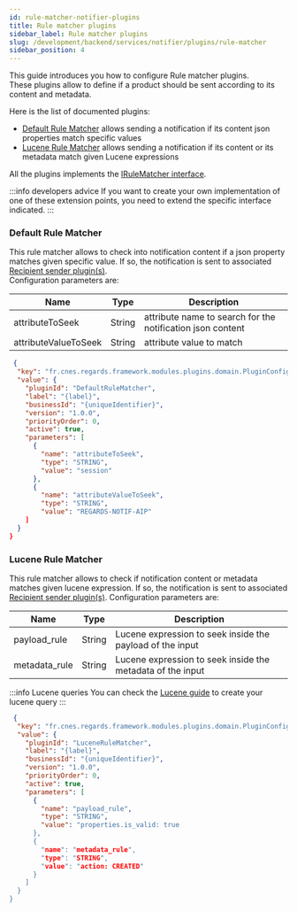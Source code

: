 ```yaml
---
id: rule-matcher-notifier-plugins
title: Rule matcher plugins
sidebar_label: Rule matcher plugins
slug: /development/backend/services/notifier/plugins/rule-matcher
sidebar_position: 4
---
```


This guide introduces you how to configure Rule matcher plugins.  
These plugins allow to define if a product should be sent according to its content and metadata.

Here is the list of documented plugins:

- [Default Rule Matcher](#default-rule-matcher) allows sending a notification if its content json properties match 
  specific values
- [Lucene Rule Matcher](#lucene-rule-matcher) allows sending a notification if its content or its metadata match 
  given Lucene expressions

All the plugins implements
the [IRuleMatcher interface](https://github.com/RegardsOss/regards-backend/blob/master/rs-notifier/notifier/notifier-domain/src/main/java/fr/cnes/regards/modules/notifier/domain/plugin/IRuleMatcher.java).

:::info developers advice
If you want to create your own implementation of one of these extension points, you need to extend the specific
interface indicated.
:::

### Default Rule Matcher

This rule matcher allows to check into notification content if a json property matches given specific value. If so, the
notification is sent to associated [Recipient sender plugin(s)](recipient-sender-plugins.md).  
Configuration parameters are:

| Name                 | Type   | Description                                                |
|----------------------|--------|------------------------------------------------------------|
| attributeToSeek      | String | attribute name to search for the notification json content |
| attributeValueToSeek | String | attribute value to match                                   |

```json title='Default Rule Matcher plugin configuration example'
 {
  "key": "fr.cnes.regards.framework.modules.plugins.domain.PluginConfiguration",
  "value": {
    "pluginId": "DefaultRuleMatcher",
    "label": "{label}",
    "businessId": "{uniqueIdentifier}",
    "version": "1.0.0",
    "priorityOrder": 0,
    "active": true,
    "parameters": [
      {
        "name": "attributeToSeek",
        "type": "STRING",
        "value": "session"
      },
      {
        "name": "attributeValueToSeek",
        "type": "STRING",
        "value": "REGARDS-NOTIF-AIP"
    ]
  }
}
```

### Lucene Rule Matcher

This rule matcher allows to check if notification content or metadata matches given lucene expression. If so,
the notification is sent to associated [Recipient sender plugin(s)](recipient-sender-plugins.md).
Configuration parameters are:

| Name          | Type   | Description                                                |
|---------------|--------|------------------------------------------------------------|
| payload_rule  | String | Lucene expression to seek inside the payload of the input  |
| metadata_rule | String | Lucene expression to seek inside the metadata of the input |

:::info Lucene queries
You can check the [Lucene guide](../../../../appendices/lucene-query) to create your lucene query
:::

```json title='Lucene Rule matcher plugin configuration example'
 {
  "key": "fr.cnes.regards.framework.modules.plugins.domain.PluginConfiguration",
  "value": {
    "pluginId": "LuceneRuleMatcher",
    "label": "{label}",
    "businessId": "{uniqueIdentifier}",
    "version": "1.0.0",
    "priorityOrder": 0,
    "active": true,
    "parameters": [
      {
        "name": "payload_rule",
        "type": "STRING",
        "value": "properties.is_valid: true
      },
      {
        "name": "metadata_rule",
        "type": "STRING",
        "value": "action: CREATED"
      }
    ]
  }
}
```
